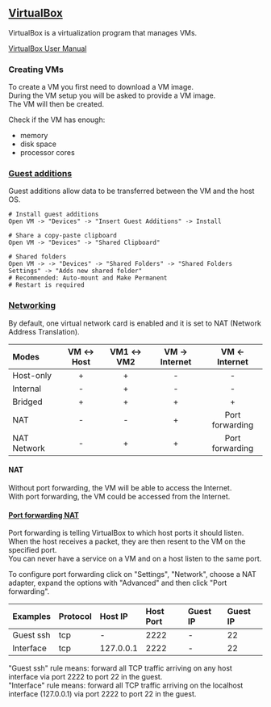 ## [VirtualBox](https://www.virtualbox.org/)

VirtualBox is a virtualization program that manages VMs.

[VirtualBox User Manual](https://www.virtualbox.org/manual/UserManual.html)

### Creating VMs

To create a VM you first need to download a VM image.  
During the VM setup you will be asked to provide a VM image.  
The VM will then be created.  

Check if the VM has enough:
* memory
* disk space
* processor cores

### [Guest additions](https://www.virtualbox.org/manual/ch04.html)

Guest additions allow data to be transferred between the VM and the host OS.  

```
# Install guest additions
Open VM -> "Devices" -> "Insert Guest Additions" -> Install
```

```
# Share a copy-paste clipboard
Open VM -> "Devices" -> "Shared Clipboard"
```

```
# Shared folders
Open VM -> -> "Devices" -> "Shared Folders" -> "Shared Folders Settings" -> "Adds new shared folder"
# Recommended: Auto-mount and Make Permanent
# Restart is required
```

### [Networking](https://www.virtualbox.org/manual/ch06.html)

By default, one virtual network card is enabled and it is set to NAT (Network Address Translation).  

| Modes | VM <-> Host | VM1 <-> VM2 | VM -> Internet | VM <- Internet |
| :--- | :---: | :---: | :---: | :---: |
| Host-only | + | + | - | - |
| Internal | - | + | - | - |
| Bridged | + | + | + | + |
| NAT | - | - | + | Port forwarding |
| NAT Network | - | + | + | Port forwarding |

#### NAT

Without port forwarding, the VM will be able to access the Internet.  
With port forwarding, the VM could be accessed from the Internet.  

#### [Port forwarding NAT](https://www.virtualbox.org/manual/ch06.html#natforward)

Port forwarding is telling VirtualBox to which host ports it should listen.  
When the host receives a packet, they are then resent to the VM on the specified port.  
You can never have a service on a VM and on a host listen to the same port.  

To configure port forwarding click on "Settings", "Network", choose a NAT adapter, expand the options with "Advanced" and then click "Port forwarding".  

| Examples | Protocol | Host IP | Host Port | Guest IP | Guest IP |
| :--- | :--- | :--- | :--- | :--- | :--- |
| Guest ssh | tcp | - | 2222 | - | 22 |
| Interface | tcp | 127.0.0.1 | 2222 | - | 22 |

"Guest ssh" rule means: forward all TCP traffic arriving on any host interface via port 2222 to port 22 in the guest.  
"Interface" rule means: forward all TCP traffic arriving on the localhost interface (127.0.0.1) via port 2222 to port 22 in the guest.  
